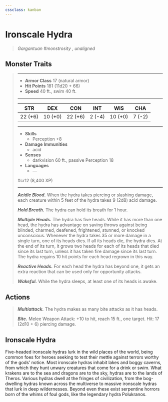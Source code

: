 ```yaml
---
cssclass: kanban
---
```


# Ironscale Hydra
>*Gargantuan #monstrosity , unaligned*
## Monster Traits
>___
>- **Armor Class** 17 (natural armor)
>- **Hit Points** 181 (11d20 + 66)
>- **Speed** 40 ft., swim 40 ft.
>___
>|STR|DEX|CON|INT|WIS|CHA|
>|:---:|:---:|:---:|:---:|:---:|:---:|
>|22 (+6)|10 (+0)|22 (+6)|2 (-4)|10 (+0)|7 (-2)|
>___
>- **Skills**
>	 - Perception +8
>- **Damage Immunities**
>	 - acid
>- **Senses**
>	 - darkvision 60 ft., passive Perception 18
>- **Languages**
>	 - —
>
> #cr12 (8,400 XP)
>___
>***Acidic Blood.*** When the hydra takes piercing or slashing damage, each creature within 5 feet of the hydra takes 9 (2d8) acid damage.  
>
>***Hold Breath.*** The hydra can hold its breath for 1 hour.  
>
>***Multiple Heads.*** The hydra has five heads. While it has more than one head, the hydra has advantage on saving throws against being blinded, charmed, deafened, frightened, stunned, or knocked unconscious. Whenever the hydra takes 35 or more damage in a single turn, one of its heads dies. If all its heads die, the hydra dies. At the end of its turn, it grows two heads for each of its heads that died since its last turn, unless it has taken fire damage since its last turn. The hydra regains 10 hit points for each head regrown in this way.  
>
>***Reactive Heads.*** For each head the hydra has beyond one, it gets an extra reaction that can be used only for opportunity attacks.  
>
>***Wakeful.*** While the hydra sleeps, at least one of its heads is awake.  
>
## Actions
>***Multiattack.*** The hydra makes as many bite attacks as it has heads.  
>
>***Bite.*** Melee Weapon Attack: +10 to hit, reach 15 ft., one target. Hit: 17 (2d10 + 6) piercing damage.
## Ironscale Hydra
Five-headed ironscale hydras lurk in the wild places of the world, being common foes for heroes seeking to test their mettle against terrors worthy of the gods' notice. Most ironscale hydras inhabit lakes and boggy caverns, from which they hunt unwary creatures that come for a drink or swim.
What krakens are to the sea and dragons are to the sky, hydras are to the lands of Theros. Various hydras dwell at the fringes of civilization, from the bog-dwelling hydras known across the multiverse to massive ironscale hydras that lurk in deep wildernesses. Beyond even these exist serpentine horrors born of the whims of foul gods, like the legendary hydra Polukranos.